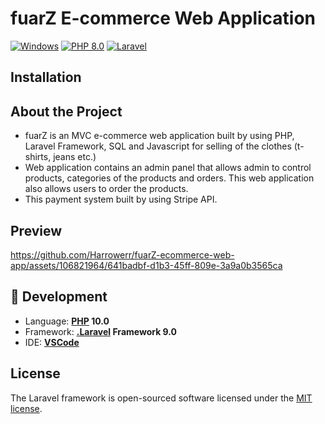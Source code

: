 # fuarZ E-commerce Web Application

[![Windows](https://img.shields.io/badge/Windows-blue?logo=windows)](https://github.com/topics/windows)
[![PHP 8.0](https://img.shields.io/badge/PHP-8.0-blue?logo=php)](https://github.com/topics/php)
[![Laravel](https://img.shields.io/badge/Laravel%20Framework-9.0-blue?logo=laravel)](https://github.com/topics/laravel)

## Installation



## About the Project 
<ul>
    <li>fuarZ is an MVC e-commerce web application built by using PHP, Laravel Framework, SQL and Javascript for selling of the clothes (t-shirts, jeans etc.)</li>
    <li>Web application contains an admin panel that allows admin to control products, categories of the products and orders. This web application also allows users to order the products.</li>
    <li>This payment system built by using Stripe API. </li>
</ul>


## Preview

https://github.com/Harrowerr/fuarZ-ecommerce-web-app/assets/106821964/641badbf-d1b3-45ff-809e-3a9a0b3565ca


## :rocket: Development
- Language: **[PHP](https://github.com/dotnet/csharplang) 10.0**
- Framework: **[.Laravel](https://github.com/topics/laravel) Framework 9.0** 
- IDE: **[VSCode](https://github.com/microsoft)**

## License

The Laravel framework is open-sourced software licensed under the [MIT license](https://opensource.org/licenses/MIT).
